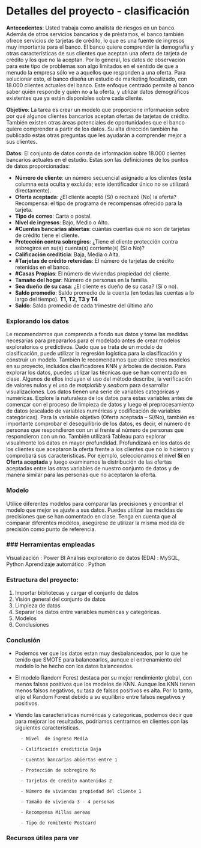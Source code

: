# Detalles del proyecto - clasificación

**Antecedentes**: Usted trabaja como analista de riesgos en un banco. Además de otros servicios bancarios y de préstamos, el banco también ofrece servicios de tarjetas de crédito, lo que es una fuente de ingresos muy importante para el banco. El banco quiere comprender la demografía y otras características de sus clientes que aceptan una oferta de tarjeta de crédito y los que no la aceptan.
Por lo general, los datos de observación para este tipo de problemas son algo limitados en el sentido de que a menudo la empresa sólo ve a aquellos que responden a una oferta. Para solucionar esto, el banco diseña un estudio de marketing focalizado, con 18.000 clientes actuales del banco. Este enfoque centrado permite al banco saber quién responde y quién no a la oferta, y utilizar datos demográficos existentes que ya están disponibles sobre cada cliente.

**Objetivo**: La tarea es crear un modelo que proporcione información sobre por qué algunos clientes bancarios aceptan ofertas de tarjetas de crédito. También existen otras áreas potenciales de oportunidades que el banco quiere comprender a partir de los datos.
Su alta dirección también ha publicado estas otras preguntas que les ayudarán a comprender mejor a sus clientes.

**Datos**: El conjunto de datos consta de información sobre 18.000 clientes bancarios actuales en el estudio. Estas son las definiciones de los puntos de datos proporcionadas:

- **Número de cliente**: un número secuencial asignado a los clientes (esta columna está oculta y excluida; este identificador único no se utilizará directamente).
- **Oferta aceptada**: ¿El cliente aceptó (Sí) o rechazó (No) la oferta? Recompensa: el tipo de programa de recompensas ofrecido para la tarjeta.
- **Tipo de correo**: Carta o postal.
- **Nivel de ingresos**: Bajo, Medio o Alto.
- **#Cuentas bancarias abiertas**: cuántas cuentas que no son de tarjetas de crédito tiene el cliente.
- **Protección contra sobregiros**: ¿Tiene el cliente protección contra sobregiros en su(s) cuenta(s) corriente(s) (Sí o No)?
- **Calificación crediticia**: Baja, Media o Alta.
- **#Tarjetas de crédito retenidas**: El número de tarjetas de crédito retenidas en el banco.
- **#Casas Propias**: El número de viviendas propiedad del cliente.
- **Tamaño del hogar**: Número de personas en la familia.
- **Sea dueño de su casa**: ¿El cliente es dueño de su casa? (Sí o no).
- **Saldo promedio**: Saldo promedio de la cuenta (en todas las cuentas a lo largo del tiempo). **T1, T2, T3 y T4**
- **Saldo**: Saldo promedio de cada trimestre del último año

### Explorando los datos

Le recomendamos que comprenda a fondo sus datos y tome las medidas necesarias para prepararlos para el modelado antes de crear modelos exploratorios o predictivos. Dado que se trata de un modelo de clasificación, puede utilizar la regresión logística para la clasificación y construir un modelo. También le recomendamos que utilice otros modelos en su proyecto, incluidos clasificadores KNN y árboles de decisión.
Para explorar los datos, puedes utilizar las técnicas que se han comentado en clase. Algunos de ellos incluyen el uso del método describe, la verificación de valores nulos y el uso de _matplotlib_ y _seaborn_ para desarrollar visualizaciones.
Los datos tienen una serie de variables categóricas y numéricas. Explore la naturaleza de los datos para estas variables antes de comenzar con el proceso de limpieza de datos y luego el preprocesamiento de datos (escalado de variables numéricas y codificación de variables categóricas).
Para la variable objetivo (Oferta aceptada – Sí/No), también es importante comprobar el desequilibrio de los datos, es decir, el número de personas que respondieron con un sí frente al número de personas que respondieron con un no.
También utilizará Tableau para explorar visualmente los datos en mayor profundidad. Profundizará en los datos de los clientes que aceptaron la oferta frente a los clientes que no lo hicieron y comprobará sus características. Por ejemplo, seleccionamos el nivel **Sí** en **Oferta aceptada** y luego examinamos la distribución de las ofertas aceptadas entre las otras variables de nuestro conjunto de datos y de manera similar para las personas que no aceptaron la oferta.

### Modelo

Utilice diferentes modelos para comparar las precisiones y encontrar el modelo que mejor se ajuste a sus datos. Puedes utilizar las medidas de precisiones que se han comentado en clase. Tenga en cuenta que al comparar diferentes modelos, asegúrese de utilizar la misma medida de precisión como punto de referencia.

### ### Herramientas empleadas
Visualización : Power BI
Análisis exploratorio de datos (EDA) : MySQL, Python
Aprendizaje automático : Python

### Estructura del proyecto:

1. Importar bibliotecas y cargar el conjunto de datos
2. Visión general del conjunto de datos
3. Limpieza de datos
4. Separar los datos entre variables numéricas y categóricas.
5. Modelos
6. Conclusiones

### Conclusión
- Podemos ver que los datos estan muy desbalanceados, por lo que he tenido que SMOTE para balancearlos, aunque el entrenamiento del modelo lo he hecho con los datos balanceados.

- El modelo Random Forest destaca por su mejor rendimiento global, con menos falsos positivos que los modelos de KNN. Aunque los KNN tienen menos falsos negativos, su tasa de falsos positivos es alta. Por lo tanto, elijo el Random Forest debido a su equilibrio entre falsos negativos y positivos.

- Viendo las caracteristicas numéricas y categoricas, podemos decir que para mejorar los resultados, podriamos centrarnos en clientes con las siguientes caracteristicas. 

        - Nivel  de ingreso Media

        - Calificación crediticia Baja

        - Cuentas bancarias abiertas entre 1
    
        - Protección de sobregiro No
 
        - Tarjetas de crédito mantenidas 2

        - Número de viviendas propiedad del cliente 1

        - Tamaño de vivienda 3 - 4 personas

        - Recompensa Millas aereas

        - Tipo de remitente Postcard

### Recursos útiles para ver